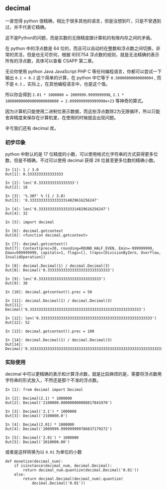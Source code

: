## decimal

一直觉得 python 很精确，相比于很多其他的语言，但是没想到吖，只是不曾遇到过，并不代表它精确。

这不是Python的问题，而是实数的无限精度跟计算机的有限内存之间的矛盾。

在 python 中的浮点数是 64 位的，而且可以自动的在整数和浮点数之间切换，非常的灵活，但是也无可奈何，根据 IEEE754 浮点数的规则，就是无法精确的表示所有的浮点数，具体可以查看 CSAPP 第二章。

无论你使用 python Java JavaScript PHP C 等任何编程语言，你都可以尝试一下输出 `0.1 + 0.2` 这个简单的计算，在 python 中它等于 `0.30000000000000004` , 而不是 `0.3` ，实际上，在其他编程语言中，也是这个值。

所以你会得到 `2.01 * 1000000 = 2009999.9999999998`, `2.1 * 100000000000000000000000 = 2.0999999999999998e+23` 等神奇的算式。

因为计算机只能使用二进制位表示数据，而这些浮点数除2为无限循环，所以只能舍弃精度来保存在计算机里，在使用的时候就会出现问题。

辛亏我们还有 decimal 库。

### 初步印象

python 中默认的是 17 位精度的小数，可以使用格式化字符串的方式获得更多位数，但是不精确，不过可以使用 decimal 获得 28 位甚至更多位数的精确小数。

```
In [1]: 1 / 3.0
Out[1]: 0.3333333333333333

In [2]: len('0.3333333333333333')
Out[2]: 18

In [3]: '%.30f' % (1 / 3.0)
Out[3]: '0.333333333333333314829616256247'

In [4]: len('0.333333333333333314829616256247')
Out[4]: 32

In [5]: import decimal

In [6]: decimal.getcontext
Out[6]: <function decimal.getcontext>

In [7]: decimal.getcontext()
Out[7]: Context(prec=28, rounding=ROUND_HALF_EVEN, Emin=-999999999, Emax=999999999, capitals=1, flags=[], traps=[DivisionByZero, Overflow, InvalidOperation])

In [8]: decimal.Decimal(1) / decimal.Decimal(3)
Out[8]: Decimal('0.3333333333333333333333333333')

In [9]: len('0.3333333333333333333333333333')
Out[9]: 30

In [10]: decimal.getcontext().prec = 50

In [11]: decimal.Decimal(1) / decimal.Decimal(3)
Out[11]: Decimal('0.33333333333333333333333333333333333333333333333333')

In [12]: len('0.33333333333333333333333333333333333333333333333333')
Out[12]: 52

In [13]: decimal.getcontext().prec = 100

In [14]: decimal.Decimal(1) / decimal.Decimal(3)
Out[14]: Decimal('0.3333333333333333333333333333333333333333333333333333333333333333333333333333333333333333333333333333')
```


### 实际使用

decimal 中可以更精确的表示和计算浮点数，就是比较麻烦的是，需要将浮点数用字符串的形式放入，不然还是那个不准的浮点数。

```
In [1]: from decimal import Decimal

In [2]: Decimal(2.1) * 1000000
Out[2]: Decimal('2100000.000000000088817841970')

In [3]: Decimal('2.1') * 1000000
Out[3]: Decimal('2100000.0')

In [4]: Decimal(2.01) * 1000000
Out[4]: Decimal('2009999.999999999786837179272')

In [5]: Decimal('2.01') * 1000000
Out[5]: Decimal('2010000.00')
```

或者是这样转换为以 `0.01` 为单位的小数

```
def monetize(decimal_num):
    if isinstance(decimal_num, decimal.Decimal):
        return decimal_num.quantize(decimal.Decimal('0.01'))
    else:
        return decimal.Decimal(decimal_num).quantize(
            decimal.Decimal('0.01'))

```
